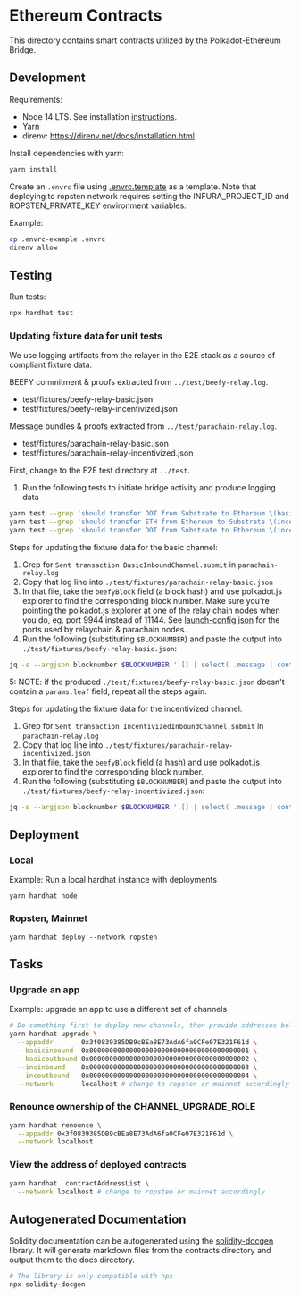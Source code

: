 # Ethereum Contracts

This directory contains smart contracts utilized by the Polkadot-Ethereum Bridge.

## Development

Requirements:
* Node 14 LTS. See installation [instructions](https://www.digitalocean.com/community/tutorials/how-to-install-node-js-on-ubuntu-20-04#option-3-%E2%80%94-installing-node-using-the-node-version-manager).
* Yarn
* direnv: https://direnv.net/docs/installation.html

Install dependencies with yarn:

```bash
yarn install
```

Create an `.envrc` file using [.envrc.template](.envrc.template) as a template. Note that deploying to ropsten network requires setting the INFURA_PROJECT_ID and ROPSTEN_PRIVATE_KEY environment variables.

Example:

```bash
cp .envrc-example .envrc
direnv allow
```

## Testing

Run tests:

```bash
npx hardhat test
```

### Updating fixture data for unit tests

We use logging artifacts from the relayer in the E2E stack as a source of compliant fixture data.

BEEFY commitment & proofs extracted from `../test/beefy-relay.log`.
* test/fixtures/beefy-relay-basic.json
* test/fixtures/beefy-relay-incentivized.json

Message bundles & proofs extracted from `../test/parachain-relay.log`.
* test/fixtures/parachain-relay-basic.json
* test/fixtures/parachain-relay-incentivized.json

First, change to the E2E test directory at `../test`.

1. Run the following tests to initiate bridge activity and produce logging data
```bash
yarn test --grep 'should transfer DOT from Substrate to Ethereum \(basic channel\)'
yarn test --grep 'should transfer ETH from Ethereum to Substrate \(incentivized channel\)'
yarn test --grep 'should transfer DOT from Substrate to Ethereum \(incentivized channel\)'
```

Steps for updating the fixture data for the basic channel:
1. Grep for `Sent transaction BasicInboundChannel.submit` in `parachain-relay.log`
2. Copy that log line into `./test/fixtures/parachain-relay-basic.json`
3. In that file, take the `beefyBlock` field (a block hash) and use polkadot.js explorer to find the corresponding block number. Make sure
   you're pointing the polkadot.js explorer at one of the relay chain nodes when you do, eg. port 9944 instead of 11144. See
   [launch-config.json](../test/config/launch-config.json) for the ports used by relaychain & parachain nodes.
4. Run the following (substituting `$BLOCKNUMBER`) and paste the output into `./test/fixtures/beefy-relay-basic.json`:
```bash
jq -s --argjson blocknumber $BLOCKNUMBER '.[] | select( .message | contains("Sent SubmitFinal transaction")) | select( .params.commitment.blockNumber | contains($blocknumber))' beefy-relay.log
```
5: NOTE: if the produced `./test/fixtures/beefy-relay-basic.json` doesn't contain a `params.leaf` field, repeat all the steps again.

Steps for updating the fixture data for the incentivized channel:
1. Grep for `Sent transaction IncentivizedInboundChannel.submit` in `parachain-relay.log`
2. Copy that log line into `./test/fixtures/parachain-relay-incentivized.json`
3. In that file, take the `beefyBlock` field (a hash) and use polkadot.js explorer to find the corresponding block number.
4. Run the following (substituting `$BLOCKNUMBER`) and paste the output into `./test/fixtures/beefy-relay-incentivized.json`:
```bash
jq -s --argjson blocknumber $BLOCKNUMBER '.[] | select( .message | contains("Sent SubmitFinal transaction")) | select( .params.commitment.blockNumber | contains($blocknumber))' beefy-relay.log
```

## Deployment

### Local

Example: Run a local hardhat instance with deployments

```
yarn hardhat node
```

### Ropsten, Mainnet

```
yarn hardhat deploy --network ropsten
```

## Tasks

### Upgrade an app

Example: upgrade an app to use a different set of channels

```sh
# Do something first to deploy new channels, then provide addresses below
yarn hardhat upgrade \
  --appaddr       0x3f0839385DB9cBEa8E73AdA6fa0CFe07E321F61d \
  --basicinbound  0x0000000000000000000000000000000000000001 \
  --basicoutbound 0x0000000000000000000000000000000000000002 \
  --incinbound    0x0000000000000000000000000000000000000003 \
  --incoutbound   0x0000000000000000000000000000000000000004 \
  --network       localhost # change to ropsten or mainnet accordingly
```

### Renounce ownership of the CHANNEL_UPGRADE_ROLE

```sh
yarn hardhat renounce \
  --appaddr 0x3f0839385DB9cBEa8E73AdA6fa0CFe07E321F61d \
  --network localhost
```

### View the address of deployed contracts

```sh
yarn hardhat  contractAddressList \
  --network localhost # change to ropsten or mainnet accordingly
```

## Autogenerated Documentation

Solidity documentation can be autogenerated using the [solidity-docgen](https://github.com/OpenZeppelin/solidity-docgen) library. It will generate markdown files from the contracts directory and output them to the docs directory.

```bash
# The library is only compatible with npx
npx solidity-docgen
```
